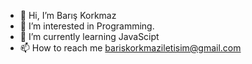 - 👋 Hi, I’m Barış Korkmaz
- 👀 I’m interested in Programming.
- 🌱 I’m currently learning JavaScipt
- 📫 How to reach me bariskorkmaziletisim@gmail.com

<!---
thewspl/thewspl is a ✨ special ✨ repository because its `README.md` (this file) appears on your GitHub profile.
You can click the Preview link to take a look at your changes.
--->
